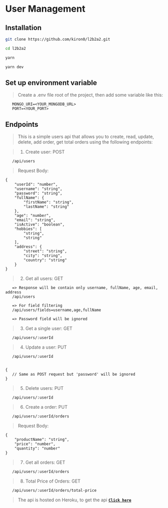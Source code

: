 # User Management

## Installation

```bash
git clone https://github.com/kiron0/l2b2a2.git
```

```bash
cd l2b2a2
```

```bash
yarn
```

```bash
yarn dev
```

## Set up environment variable

> Create a .env file root of the project, then add some variable like this:

```
   MONGO_URI=<YOUR_MONGODB_URL>
   PORT=<YOUR_PORT>
```

## Endpoints

> This is a simple users api that allows you to create, read, update, delete, add order, get total orders using the following endpoints:

> 1. Create user: POST

```
   /api/users
```

> Request Body:

```
{
    "userId": "number",
    "username": "string",
    "password": "string",
    "fullName": {
        "firstName": "string",
        "lastName": "string"
    },
    "age": "number",
    "email": "string",
    "isActive": "boolean",
    "hobbies": [
        "string",
        "string"
    ],
    "address": {
        "street": "string",
        "city": "string",
        "country": "string"
    }
}

```

> 2. Get all users: GET

```
   => Response will be contain only username, fullName, age, email, address
   /api/users

   => For field filtering
   /api/users/fields=username,age,fullName

   => Password field will be ignored
```

> 3. Get a single user: GET

```
   /api/users/:userId
```

> 4.  Update a user: PUT

```
   /api/users/:userId
```

```

{
   // Same as POST request but 'password' will be ignored
}

```

> 5.  Delete users: PUT

```
   /api/users/:userId
```

> 6.  Create a order: PUT

```
   /api/users/:userId/orders
```

> Request Body:

```
{
    "productName": "string",
    "price": "number",
    "quantity": "number"
}
```

> 7.  Get all orders: GET

```
   /api/users/:userId/orders
```

> 8.  Total Price of Orders: GET

```
   /api/users/:userId/orders/total-price
```

> The api is hosted on Heroku, to get the api [**`Click here`**](https://l2b2a2.kiron.dev)
